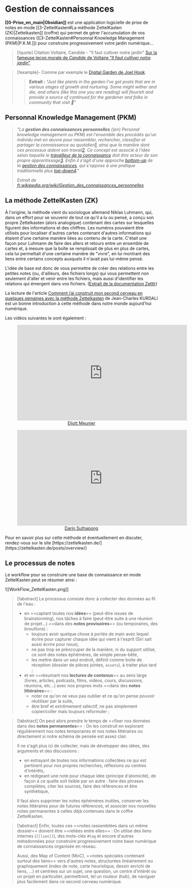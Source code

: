 # Gestion de connaissances

**[[0-Prise_en_main|Obsidian]]** est une application logicielle de prise de notes en mode [[3-ZettelKasten#La méthode ZettelKasten (ZK)|Zettelkasten]] (coffre) qui permet de gérer l'accumulation de vos connaissances ([[3-ZettelKasten#Personnal Knowledge Management (PKM)|P.K.M.]]) pour construire progressivement votre jardin numérique...

>[!quote] Citation
> Voltaire, Candide - "Il faut cultiver notre jardin"
> [Sur la fameuse leçon morale de _Candide_ de Voltaire "_Il faut cultiver notre jardin_"](http://www.teheran.ir/spip.php?article1843#forum27642)

> [!example]- Comme par exemple le [Digital Garden de Joel Hook](https://joelhooks.com/digital-garden).
> >**Extrait :**
> >_"Just like plants in the garden I've got posts that are in various stages of growth and nurturing. Some might wither and die, and others (like this one you are reading) will flourish and provide a source of continued for the gardener and folks in community that visit 👋"_

## Personnal Knowledge Management (PKM) 

> _"La **gestion des connaissances personnelles** ((en) Personal knowledge management ou PKM) est l'ensemble des procédés qu'un individu met en œuvre pour rassembler, rechercher, classifier et partager la connaissance au quotidien[1](https://fr.wikipedia.org/wiki/Gestion_des_connaissances_personnelles#cite_note-1), ainsi que la manière dont ces processus aident son travail[2](https://fr.wikipedia.org/wiki/Gestion_des_connaissances_personnelles#cite_note-2). Ce concept est associé à l'idée selon laquelle le [travailleur de la connaissance](https://fr.wikipedia.org/wiki/Travailleur_de_la_connaissance "Travailleur de la connaissance") doit être acteur de son propre apprentissage[3](https://fr.wikipedia.org/wiki/Gestion_des_connaissances_personnelles#cite_note-3). Enfin il s'agit d'une approche [bottom-up](https://fr.wikipedia.org/wiki/Bottom-up "Bottom-up") de la [gestion des connaissances](https://fr.wikipedia.org/wiki/Gestion_des_connaissances "Gestion des connaissances"), qui s'oppose à une pratique traditionnelle plus [top-down](https://fr.wikipedia.org/wiki/Top-down "Top-down")[4](https://fr.wikipedia.org/wiki/Gestion_des_connaissances_personnelles#cite_note-4)."_
>
>_Extrait de [fr.wikipedia.org/wiki/Gestion_des_connaissances_personnelles](https://fr.wikipedia.org/wiki/Gestion_des_connaissances_personnelles)_

## La méthode ZettelKasten (ZK)

À l'origine, la méthode vient du sociologue allemand Niklas Luhmann, qui, dans un effort pour se souvenir de tout ce qu'il a lu ou pensé, a conçu son propre Zettelkasten (alors analogique) contenant des cartes sur lesquelles figurent des informations et des chiffres. Les numéros pouvaient être utilisés pour localiser d'autres cartes contenant d'autres informations qui étaient d'une certaine manière liées au contenu de la carte. C'était une façon pour Luhmann de faire des allers et retours entre un ensemble de cartes et, à mesure que la boîte se remplissait de plus en plus de cartes, cela lui permettait d'une certaine manière de "vivre", en lui montrant des liens entre certains concepts auxquels il n'avait pas lui-même pensé.

L'idée de base est donc de vous permettre de créer des relations entre les petites notes (ou, d'ailleurs, des fichiers longs) qui vous permettent non seulement d'aller et venir entre les fichiers, mais aussi d'identifier les relations qui émergent dans vos fichiers. ([Extrait de la documentation Zettlr](https://docs.zettlr.com/fr/academic/zkn-method/#la-methode-zettelkasten-coffre))

La lecture de l'article [Comment j’ai construit mon second cerveau en quelques semaines avec la méthode Zettelkasten](https://jeancharleskurdali.com/comment-jai-construit-mon-second-cerveau-en-moins-dun-mois-zettelkasten/) de Jean-Charles KURDALI est un bonne introduction à cette méthode dans notre monde aujourd'hui numérique.

Les vidéos suivantes le sont également :
<center><figure><iframe width="560" height="315" src="https://www.youtube-nocookie.com/embed/pKgEt4rLld4" title="YouTube video player" frameborder="0" allow="accelerometer; autoplay; clipboard-write; encrypted-media; gyroscope; picture-in-picture" allowfullscreen></iframe><figcaption><a href="https://www.youtube.com/c/EliottMeunier" target="_blank">Eliott Meunier</a></figcaption></figure></center>
<center><figure><iframe width="560" height="315" src="https://www.youtube-nocookie.com/embed/Q2zY7l2tzoQ" title="YouTube video player" frameborder="0" allow="accelerometer; autoplay; clipboard-write; encrypted-media; gyroscope; picture-in-picture" allowfullscreen></iframe><figcaption><a href="https://www.youtube.com/channel/UCdoxG0PYUF9GzTZN_nl42iA" target="_blank">Darin Suthapong</a></figcaption></figure></center>
Pour en savoir plus sur cette méthode et éventuellement en discuter, rendez-vous sur le site [https://zettelkasten.de/](https://zettelkasten.de/posts/overview/)

## Le processus de notes 

Le workflow pour se construire une base de connaissance en mode ZettelKasten peut se résumer ainsi :

![[WorkFlow_ZettelKasten.png]]

>[!abstract] Le processus consiste donc à collecter des données au fil de l'eau :
>- en ==captant toutes nos **idées**== (peut-être issues de brainstorming), nos tâches à faire (peut-être suite à une réunion de projet...) ==dans des **notes provisoires**== (ou temporaires, des brouillons) :
>	-  toujours avoir quelque chose à portée de main avec lequel écrire pour capturer chaque idée qui vient à l'esprit (Siri sait aussi écrire pour nous),
>	-  ne pas trop se préoccuper de la manière, ni du support utilisé, ce sont des notes éphémères, de simple pense-bête,
>	-  les mettre dans un seul endroit, définit comme boite de réception (dossier de pièces jointes, `assets`), à traiter plus tard ;
>- et en ==résumant nos **lectures de contenus**== au sens large (livres, articles, podcasts, films, vidéos, cours, discussions, réunions, etc...) avec nos propres mots ==dans des **notes littéraires**== :
>	- noter ce qu'on ne veux pas oublier et ce qu'on pense pouvoir réutiliser par la suite,
>	- être bref et extrêmement sélectif, ne pas simplement copier/coller mais toujours reformuler ;

>[!abstract] On peut alors prendre le temps de ==fixer nos données dans des **notes permanentes**== :
>  On les construit en explorant régulièrement nos notes temporaires et nos notes littéraires ou directement si notre schéma de pensée est assez clair. 
>  
>  Il ne s'agit plus ici de collecter, mais de développer des idées, des arguments et des discussions :
> - en extrayant de toutes nos informations collectées ce qui est pertinent pour nos propres recherches, réflexions ou centres d'intérêts,
> - en rédigeant une note pour chaque idée (principe d'atomicité), de façon à ce quelle soit lisible par un autre : faire des phrases complètes, citer les sources, faire des références et être synthétique,
>
> Il faut alors supprimer les notes éphémères inutiles, conserver les notes littéraires pour de futures références, et associer nos nouvelles notes permanentes à celles déjà contenues dans le coffre ZettelKasten.

> [!abstract] Enfin, toutes ces ==notes rassemblées dans un même dossier== doivent être ==reliées entre elles== :
> On utilise des liens internes (`[[lien]]`), des mots-clés `#tag` et encore d'autres métadonnées pour construire progressivement notre base numérique de connaissances organisée en réseau.
> 
>Aussi, des Map of Content (MoC), ==notes spéciales contenant surtout des liens== vers d'autres notes, structurées linéairement ou graphiquement (index de note, carte heuristique, dessin enrichi de liens, ...) et centrées sur un sujet, une question, un centre d'intérêt ou un projet en particulier, permettront, tel un routeur (hub), de naviguer plus facilement dans ce second cerveau numérique.


